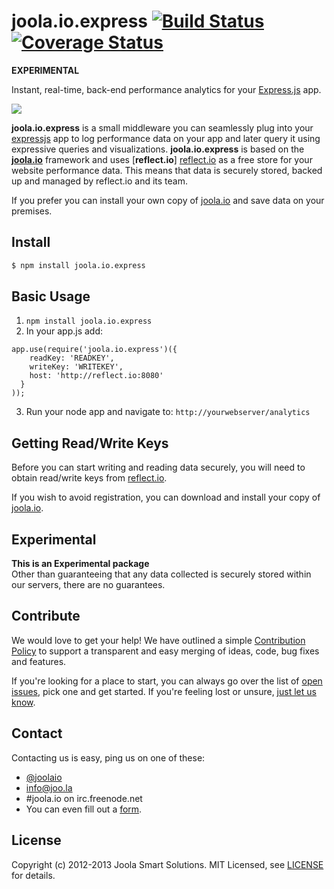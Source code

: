 # joola.io.express [![Build Status][3]][4] [![Coverage Status][1]][2]
**EXPERIMENTAL**

Instant, real-time, back-end performance analytics for your [Express.js][express] app.

<img src="http://i.imgur.com/pTbM4qK.jpg"></img>

**joola.io.express** is a small middleware you can seamlessly plug into your [expressjs][express] app to log 
performance data on your app and later query it using expressive queries and visualizations. 
**joola.io.express** is based on the [**joola.io**][joola.io] framework and uses [**reflect.io**]
[reflect.io] as a free store for your website performance data. 
This means that data is securely stored, backed up and managed by reflect.io and its team.
 
If you prefer you can install your own copy of [joola.io] and save data on your premises.

## Install
```bash
$ npm install joola.io.express
```

## Basic Usage

1. ```npm install joola.io.express```
2. In your app.js add: 
```
app.use(require('joola.io.express')({
    readKey: 'READKEY',
    writeKey: 'WRITEKEY',
    host: 'http://reflect.io:8080'
  }
));
```
3. Run your node app and navigate to: ```http://yourwebserver/analytics```

## Getting Read/Write Keys
Before you can start writing and reading data securely, you will need to obtain read/write keys from [reflect.io][reflect.io-express].

If you wish to avoid registration, you can download and install your copy of [joola.io].

## Experimental
**This is an Experimental package**  
Other than guaranteeing that any data collected is securely stored within our servers, there are no guarantees.

## Contribute
We would love to get your help! We have outlined a simple [Contribution Policy][18] to support a transparent and easy merging
of ideas, code, bug fixes and features.

If you're looking for a place to start, you can always go over the list of [open issues][17], pick one and get started.
If you're feeling lost or unsure, [just let us know](#Contact).

## Contact
Contacting us is easy, ping us on one of these:

- [@joolaio][19]
- [info@joo.la][20]
- \#joola.io on irc.freenode.net
- You can even fill out a [form][21].

## License
Copyright (c) 2012-2013 Joola Smart Solutions. MIT Licensed, see [LICENSE][24] for details.

[1]: https://coveralls.io/repos/joola/joola.io.express/badge.png
[2]: https://coveralls.io/r/joola/joola.io.express
[3]: https://travis-ci.org/joola/joola.io.express.png?branch=master
[4]: https://travis-ci.org/joola/joola.io.express?branch=master
[17]: https://github.com/joola/joola.io.express/issues
[18]: https://github.com/joola/joola.io/blob/master/CONTRIBUTING.md
[19]: http://twitter.com/joolaio
[20]: mailto://info@joo.la
[21]: http://joo.la/#contact
[24]: https://github.com/joola/joola.io.express/blob/master/LICENSE.md

[express]: http://expressjs.com
[joola.io]: http://github.com/joola/joola.io
[joola.io.wiki]: http://github.com/joola/joola.io/wiki

[reflect.io]: http://reflect.io
[reflect.io-express]: http://reflect.io/express